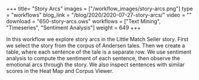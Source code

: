 +++
title= "Story Arcs"
images =  ["/workflow_images/story-arcs.png"]
type = "workflows"
blog_link =  "/blog/2020/2020-07-27-story-arcs/"
video = ""
download = "650-story-arcs.ows"
workflows = ["Text Mining", "Timeseries", "Sentiment Analysis"]
weight = 649
+++

In this workflow we explore story arcs in the Little Match Seller story. First we select the story from the corpus of Andersen tales. Then we create a table, where each sentence of the tale is a separate row. We use sentiment analysis to compute the sentiment of each sentence, then observe the emotional arcs through the story. We also inspect sentences with similar scores in the Heat Map and Corpus Viewer.
